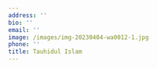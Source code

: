 ```yaml
---
address: ''
bio: ''
email: ''
image: /images/img-20230404-wa0012-1.jpg
phone: ''
title: Tauhidul Islam
---
```




